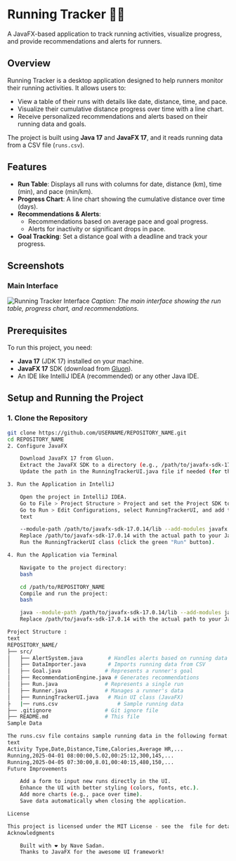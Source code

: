 # Running Tracker 🏃‍♂️

A JavaFX-based application to track running activities, visualize progress, and provide recommendations and alerts for runners.

## Overview

Running Tracker is a desktop application designed to help runners monitor their running activities. It allows users to:
- View a table of their runs with details like date, distance, time, and pace.
- Visualize their cumulative distance progress over time with a line chart.
- Receive personalized recommendations and alerts based on their running data and goals.

The project is built using **Java 17** and **JavaFX 17**, and it reads running data from a CSV file (`runs.csv`).

## Features

- **Run Table**: Displays all runs with columns for date, distance (km), time (min), and pace (min/km).
- **Progress Chart**: A line chart showing the cumulative distance over time (days).
- **Recommendations & Alerts**:
  - Recommendations based on average pace and goal progress.
  - Alerts for inactivity or significant drops in pace.
- **Goal Tracking**: Set a distance goal with a deadline and track your progress.

## Screenshots

### Main Interface
![Running Tracker Interface](screenshot.png)
*Caption: The main interface showing the run table, progress chart, and recommendations.*

## Prerequisites

To run this project, you need:
- **Java 17** (JDK 17) installed on your machine.
- **JavaFX 17** SDK (download from [Gluon](https://gluonhq.com/products/javafx/)).
- An IDE like IntelliJ IDEA (recommended) or any other Java IDE.

## Setup and Running the Project

### 1. Clone the Repository
```bash
git clone https://github.com/USERNAME/REPOSITORY_NAME.git
cd REPOSITORY_NAME
2. Configure JavaFX

    Download JavaFX 17 from Gluon.
    Extract the JavaFX SDK to a directory (e.g., /path/to/javafx-sdk-17.0.14).
    Update the path in the RunningTrackerUI.java file if needed (for the runs.csv file).

3. Run the Application in IntelliJ

    Open the project in IntelliJ IDEA.
    Go to File > Project Structure > Project and set the Project SDK to JDK 17.
    Go to Run > Edit Configurations, select RunningTrackerUI, and add the following to VM options:
    text

    --module-path /path/to/javafx-sdk-17.0.14/lib --add-modules javafx.controls,javafx.fxml
    Replace /path/to/javafx-sdk-17.0.14 with the actual path to your JavaFX SDK.
    Run the RunningTrackerUI class (click the green "Run" button).

4. Run the Application via Terminal

    Navigate to the project directory:
    bash

    cd /path/to/REPOSITORY_NAME
    Compile and run the project:
    bash

    java --module-path /path/to/javafx-sdk-17.0.14/lib --add-modules javafx.controls,javafx.fxml -cp out/production/Running_prog RunningTrackerUI
    Replace /path/to/javafx-sdk-17.0.14 with the actual path to your JavaFX SDK.

Project Structure :
text
REPOSITORY_NAME/
├── src/
│   ├── AlertSystem.java        # Handles alerts based on running data
│   ├── DataImporter.java       # Imports running data from CSV
│   ├── Goal.java              # Represents a runner's goal
│   ├── RecommendationEngine.java # Generates recommendations
│   ├── Run.java               # Represents a single run
│   ├── Runner.java            # Manages a runner's data
│   ├── RunningTrackerUI.java   # Main UI class (JavaFX)
├   |── runs.csv                   # Sample running data
├── .gitignore                 # Git ignore file
├── README.md                  # This file
Sample Data

The runs.csv file contains sample running data in the following format:
text
Activity Type,Date,Distance,Time,Calories,Average HR,...
Running,2025-04-01 08:00:00,5.02,00:25:12,300,145,...
Running,2025-04-05 07:30:00,8.01,00:40:15,480,150,...
Future Improvements

    Add a form to input new runs directly in the UI.
    Enhance the UI with better styling (colors, fonts, etc.).
    Add more charts (e.g., pace over time).
    Save data automatically when closing the application.

License

This project is licensed under the MIT License - see the  file for details.
Acknowledgments

    Built with ❤️ by Nave Sadan.
    Thanks to JavaFX for the awesome UI framework!
